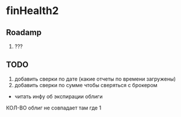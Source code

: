 # finHealth2

## Roadamp

1. ???

## TODO

1. добавить сверки по дате (какие отчеты по времени загружены)
2. добавить сверки по сумме чтобы сверяться с брокером

- читать инфу об экспирации облиги

КОЛ-ВО облиг не совпадает там где 1
